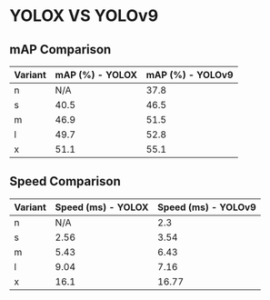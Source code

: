 ---
---

# YOLOX VS YOLOv9

## mAP Comparison

| Variant | mAP (%) - YOLOX | mAP (%) - YOLOv9 |
| ------- | --------------- | ---------------- |
| n       | N/A             | 37.8             |
| s       | 40.5            | 46.5             |
| m       | 46.9            | 51.5             |
| l       | 49.7            | 52.8             |
| x       | 51.1            | 55.1             |

## Speed Comparison

| Variant | Speed (ms) - YOLOX | Speed (ms) - YOLOv9 |
| ------- | ------------------ | ------------------- |
| n       | N/A                | 2.3                 |
| s       | 2.56               | 3.54                |
| m       | 5.43               | 6.43                |
| l       | 9.04               | 7.16                |
| x       | 16.1               | 16.77               |
